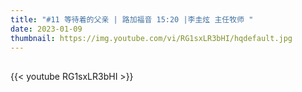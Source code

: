 ```yaml
---
title: "#11 等待着的父亲 | 路加福音 15:20 |李圭炫 主任牧师 "
date: 2023-01-09
thumbnail: https://img.youtube.com/vi/RG1sxLR3bHI/hqdefault.jpg
---
```


## <!--more-->

{{< youtube RG1sxLR3bHI >}}
